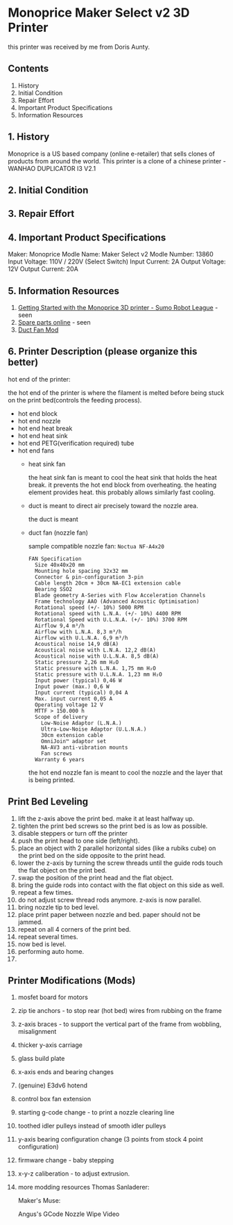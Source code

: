 # Monoprice Maker Select v2 3D Printer
this printer was received by me from Doris Aunty. 

## Contents
1. History
2. Initial Condition
3. Repair Effort
4. Important Product Specifications
5. Information Resources

## 1. History
Monoprice is a US based company (online e-retailer) that sells clones of products from around the world. This printer is a clone of a chinese printer - WANHAO DUPLICATOR I3 V2.1

## 2. Initial Condition

## 3. Repair Effort

## 4. Important Product Specifications
Maker: Monoprice
Modle Name: Maker Select v2
Modle Number: 13860
Input Voltage: 110V / 220V (Select Switch)
Input Current: 2A
Output Voltage: 12V
Output Current: 20A

## 5. Information Resources
1. [Getting Started with the Monoprice 3D printer - Sumo Robot League](https://www.youtube.com/watch?v=8ScO0BHtAAI&ab_channel=SumoRobotLeague) - seen
2. [Spare parts online](https://www.wanhao-monoprice-parts.com/maker-select-v2) - seen
3. [Duct Fan Mod](https://www.thingiverse.com/thing:1025471)

## 6. Printer Description (please organize this better)
hot end of the printer:

the hot end of the printer is where the filament is melted before being stuck on the print bed(controls the feeding process).
- hot end block
- hot end nozzle
- hot end heat break
- hot end heat sink
- hot end PETG(verification required) tube
- hot end fans
  - heat sink fan
    
    the heat sink fan is meant to cool the heat sink that holds the heat break. it prevents the hot end block from overheating. the heating element provides heat. this probably allows similarly fast cooling.
  - duct is meant to direct air precisely toward the nozzle area.

    the duct is meant 
  - duct fan (nozzle fan)
 
    sample compatible nozzle fan: `Noctua NF-A4x20`
    ```
    FAN Specification
      Size 40x40x20 mm
      Mounting hole spacing 32x32 mm
      Connector & pin-configuration 3-pin
      Cable length 20cm + 30cm NA-EC1 extension cable
      Bearing SSO2
      Blade geometry A-Series with Flow Acceleration Channels
      Frame technology AAO (Advanced Acoustic Optimisation)
      Rotational speed (+/- 10%) 5000 RPM
      Rotational speed with L.N.A. (+/- 10%) 4400 RPM
      Rotational Speed with U.L.N.A. (+/- 10%) 3700 RPM
      Airflow 9,4 m³/h
      Airflow with L.N.A. 8,3 m³/h
      Airflow with U.L.N.A. 6,9 m³/h
      Acoustical noise 14,9 dB(A)
      Acoustical noise with L.N.A. 12,2 dB(A)
      Acoustical noise with U.L.N.A. 8,5 dB(A)
      Static pressure 2,26 mm H₂O
      Static pressure with L.N.A. 1,75 mm H₂O
      Static pressure with U.L.N.A. 1,23 mm H₂O
      Input power (typical) 0,46 W
      Input power (max.) 0,6 W
      Input current (typical) 0,04 A
      Max. input current 0,05 A
      Operating voltage 12 V
      MTTF > 150.000 h
      Scope of delivery
        Low-Noise Adaptor (L.N.A.)
        Ultra-Low-Noise Adaptor (U.L.N.A.)
        30cm extension cable
        OmniJoin™ adaptor set
        NA-AV3 anti-vibration mounts
        Fan screws
      Warranty 6 years
    ```

    the hot end nozzle fan is meant to cool the nozzle and the layer that is being printed.
 


## Print Bed Leveling
1. lift the z-axis above the print bed. make it at least halfway up.
2. tighten the print bed screws so the print bed is as low as possible.
3. disable steppers or turn off the printer
4. push the print head to one side (left/right).
5. place an object with 2 parallel horizontal sides (like a rubiks cube) on the print bed on the side opposite to the print head.
6. lower the z-axis by turning the screw threads until the guide rods touch the flat object on the print bed.
7. swap the position of the print head and the flat object.
8. bring the guide rods into contact with the flat object on this side as well.
9. repeat a few times.
10. do not adjust screw thread rods anymore. z-axis is now parallel.
11. bring nozzle tip to bed level.
12. place print paper between nozzle and bed. paper should not be jammed.
13. repeat on all 4 corners of the print bed.
14. repeat several times.
15. now bed is level.
16. performing auto home.
17. 


## Printer Modifications (Mods)
1. mosfet board for motors
2. zip tie anchors - to stop rear (hot bed) wires from rubbing on the frame
3. z-axis braces - to support the vertical part of the frame from wobbling, misalignment
4. thicker y-axis carriage
5. glass build plate
6. x-axis ends and bearing changes
7. (genuine) E3dv6 hotend
8. control box fan extension
9. starting g-code change - to print a nozzle clearing line
10. toothed idler pulleys instead of smooth idler pulleys
11. y-axis bearing configuration change (3 points from stock 4 point configuration)
12. firmware change - baby stepping
13. x-y-z caliberation - to adjust extrusion.
14. more modding resources
    Thomas Sanladerer:

    Maker's Muse:

    Angus's GCode Nozzle Wipe Video




    
